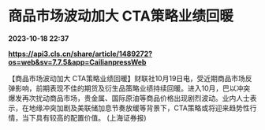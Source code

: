 # 商品市场波动加大 CTA策略业绩回暖

**2023-10-18 22:37**

**https://api3.cls.cn/share/article/1489272?os=web&sv=7.7.5&app=CailianpressWeb**

【商品市场波动加大 CTA策略业绩回暖】财联社10月19日电，受近期商品市场反弹影响，前期表现不佳的期货及衍生品策略业绩持续回暖。进入10月，巴以冲突爆发再次扰动商品市场，贵金属、国际原油等商品价格出现剧烈波动。业内人士表示，在地缘冲突加剧及美联储加息节奏放缓等背景下，CTA策略或将迎来趋势性行情，当下具有较高的配置价值。 (上海证券报)